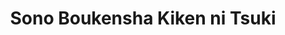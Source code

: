 --- 
title: "Sono Boukensha Kiken ni Tsuki"
publishdate: "2019-1-15T16:48:46+02:00"
src: "https://365manga.net/manga/sono-boukensha-kiken-ni-tsuki"
image: "https://data.365manga.net/images/thumbnails/32504-sono-boukensha-kiken-ni-tsuki.jpg"
description: " Collection of short stories."
---